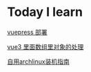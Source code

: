 # Today I learn
[vuepress 部署](./helloVuePress.md)

[vue3 里面数组里对象的处理](./reactiveArrayByObjectInVue3.md)

[自用archlinux装机指南](./reinstallArchlinux.md)